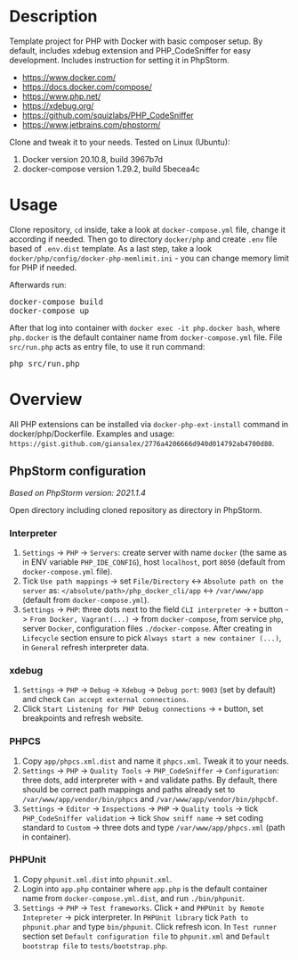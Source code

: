 # Description

Template project for PHP with Docker with basic composer setup. By default, includes xdebug extension and PHP_CodeSniffer for easy development. Includes instruction for setting it in PhpStorm. 

- https://www.docker.com/
- https://docs.docker.com/compose/
- https://www.php.net/
- https://xdebug.org/
- https://github.com/squizlabs/PHP_CodeSniffer
- https://www.jetbrains.com/phpstorm/

Clone and tweak it to your needs. Tested on Linux (Ubuntu):

1. Docker version 20.10.8, build 3967b7d
1. docker-compose version 1.29.2, build 5becea4c

# Usage

Clone repository, `cd` inside, take a look at `docker-compose.yml` file, change it according if needed.
Then go to directory `docker/php` and create `.env` file based of `.env.dist` template.
As a last step, take a look `docker/php/config/docker-php-memlimit.ini` - you can change memory limit for PHP if needed.

Afterwards run:

<pre>
docker-compose build
docker-compose up
</pre>

After that log into container with `docker exec -it php.docker bash`, where `php.docker` is the default container name from `docker-compose.yml` file.
File `src/run.php` acts as entry file, to use it run command:
<pre>
php src/run.php
</pre>

# Overview

All PHP extensions can be installed via `docker-php-ext-install` command in docker/php/Dockerfile. Examples and usage:
`https://gist.github.com/giansalex/2776a4206666d940d014792ab4700d80`.

## PhpStorm configuration
_Based on PhpStorm version: 2021.1.4_

Open directory including cloned repository as directory in PhpStorm.

### Interpreter

1. `Settings` -> `PHP` -> `Servers`: create server with name `docker` (the same as in ENV variable `PHP_IDE_CONFIG`), host `localhost`, port `8050` (default from `docker-compose.yml` file).
1. Tick `Use path mappings` -> set `File/Directory` <-> `Absolute path on the server` as: `</absolute/path>/php_docker_cli/app` <-> `/var/www/app` (default from `docker-compose.yml`).
1. `Settings` -> `PHP`: three dots next to the field `CLI interpreter` -> `+` button -> `From Docker, Vagrant(...)` -> from `docker-compose`, from service `php`, server `Docker`, configuration files `./docker-compose`. After creating in `Lifecycle` section ensure to pick `Always start a new container (...)`, in `General` refresh interpreter data.

### xdebug

1. `Settings` -> `PHP` -> `Debug`  -> `Xdebug` -> `Debug port`: `9003` (set by default) and check `Can accept external connections`.
1. Click `Start Listening for PHP Debug connections` -> `+` button, set breakpoints and refresh website.

### PHPCS

1. Copy `app/phpcs.xml.dist` and name it `phpcs.xml`. Tweak it to your needs.
1. `Settings` -> `PHP` -> `Quality Tools` -> `PHP_CodeSniffer` -> `Configuration`: three dots, add interpreter with `+` and validate paths. By default, there should be correct path mappings and paths already set to `/var/www/app/vendor/bin/phpcs` and `/var/www/app/vendor/bin/phpcbf`.
1. `Settings` -> `Editor` -> `Inspections` -> `PHP` -> `Quality tools` -> tick `PHP_CodeSniffer validation` -> tick `Show sniff name` -> set coding standard to `Custom` -> three dots and type `/var/www/app/phpcs.xml` (path in container).

### PHPUnit

1. Copy `phpunit.xml.dist` into `phpunit.xml`.
1. Login into `app.php` container where `app.php` is the default container name from `docker-compose.yml.dist`, and run `./bin/phpunit`.
1. `Settings` -> `PHP` -> `Test frameworks`. Click `+` and `PHPUnit by Remote Intepreter` -> pick interpreter. In `PHPUnit library` tick `Path to phpunit.phar` and type `bin/phpunit`. Click refresh icon. In `Test runner` section set `Default configuration file` to `phpunit.xml` and `Default bootstrap file` to `tests/bootstrap.php`.
